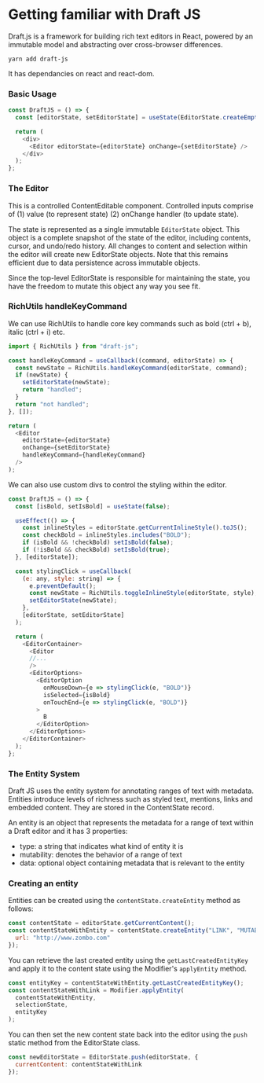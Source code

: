 # Getting familiar with Draft JS

Draft.js is a framework for building rich text editors in React, powered by an immutable model and abstracting over cross-browser differences.

```
yarn add draft-js
```

It has dependancies on react and react-dom.

### Basic Usage

```js
const DraftJS = () => {
  const [editorState, setEditorState] = useState(EditorState.createEmpty());

  return (
    <div>
      <Editor editorState={editorState} onChange={setEditorState} />
    </div>
  );
};
```

### The Editor

This is a controlled ContentEditable component. Controlled inputs comprise of (1) value (to represent state) (2) onChange handler (to update state).

The state is represented as a single immutable `EditorState` object. This object is a complete snapshot of the state of the editor, including contents, cursor, and undo/redo history. All changes to content and selection within the editor will create new EditorState objects. Note that this remains efficient due to data persistence across immutable objects.

Since the top-level EditorState is responsible for maintaining the state, you have the freedom to mutate this object any way you see fit.

### RichUtils handleKeyCommand

We can use RichUtils to handle core key commands such as bold (ctrl + b), italic (ctrl + i) etc.

```js
import { RichUtils } from "draft-js";

const handleKeyCommand = useCallback((command, editorState) => {
  const newState = RichUtils.handleKeyCommand(editorState, command);
  if (newState) {
    setEditorState(newState);
    return "handled";
  }
  return "not handled";
}, []);

return (
  <Editor
    editorState={editorState}
    onChange={setEditorState}
    handleKeyCommand={handleKeyCommand}
  />
);
```

We can also use custom divs to control the styling within the editor.

```js
const DraftJS = () => {
  const [isBold, setIsBold] = useState(false);

  useEffect(() => {
    const inlineStyles = editorState.getCurrentInlineStyle().toJS();
    const checkBold = inlineStyles.includes("BOLD");
    if (isBold && !checkBold) setIsBold(false);
    if (!isBold && checkBold) setIsBold(true);
  }, [editorState]);

  const stylingClick = useCallback(
    (e: any, style: string) => {
      e.preventDefault();
      const newState = RichUtils.toggleInlineStyle(editorState, style);
      setEditorState(newState);
    },
    [editorState, setEditorState]
  );

  return (
    <EditorContainer>
      <Editor
      //...
      />
      <EditorOptions>
        <EditorOption
          onMouseDown={e => stylingClick(e, "BOLD")}
          isSelected={isBold}
          onTouchEnd={e => stylingClick(e, "BOLD")}
        >
          B
        </EditorOption>
      </EditorOptions>
    </EditorContainer>
  );
};
```

### The Entity System

Draft JS uses the entity system for annotating ranges of text with metadata. Entities introduce levels of richness such as styled text, mentions, links and embedded content. They are stored in the ContentState record.

An entity is an object that represents the metadata for a range of text within a Draft editor and it has 3 properties:

- type: a string that indicates what kind of entity it is
- mutability: denotes the behavior of a range of text
- data: optional object containing metadata that is relevant to the entity

### Creating an entity

Entities can be created using the `contentState.createEntity` method as follows:

```js
const contentState = editorState.getCurrentContent();
const contentStateWithEntity = contentState.createEntity("LINK", "MUTABLE", {
  url: "http://www.zombo.com"
});
```

You can retrieve the last created entity using the `getLastCreatedEntityKey` and apply it to the content state using the Modifier's `applyEntity` method.

```js
const entityKey = contentStateWithEntity.getLastCreatedEntityKey();
const contentStateWithLink = Modifier.applyEntity(
  contentStateWithEntity,
  selectionState,
  entityKey
);
```

You can then set the new content state back into the editor using the `push` static method from the EditorState class.

```js
const newEditorState = EditorState.push(editorState, {
  currentContent: contentStateWithLink
});
```
